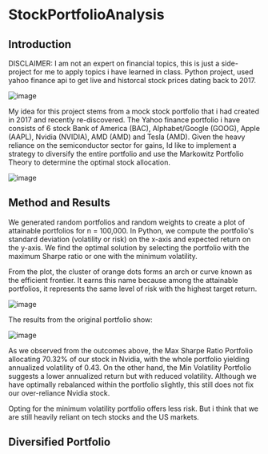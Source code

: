 # StockPortfolioAnalysis

## Introduction
DISCLAIMER: I am not an expert on financial topics, this is just a side-project for me to apply topics i have learned in class.
Python project, used yahoo finance api to get live and historcal stock prices dating back to 2017.

![image](https://github.com/amboym/StockPortfolioAnalysis/assets/162647158/e5a7828a-b229-4484-9734-485188d03725)

My idea for this project stems from a mock stock portfolio that i had created in 2017 and recently re-discovered. The Yahoo finance portfolio i have consists of 6 stock Bank of America (BAC), Alphabet/Google (GOOG), Apple (AAPL), Nvidia (NVIDIA), AMD (AMD) and Tesla (AMD). Given the heavy reliance on the semiconductor sector for gains, Id like to implement a strategy to diversify the entire portfolio and use the Markowitz Portfolio Theory to determine the optimal stock allocation.


![image](https://github.com/amboym/StockPortfolioAnalysis/assets/162647158/ee4ebf4d-43c1-47b8-a565-11696c1eac28)

## Method and Results

We generated random portfolios and random weights to create a plot of attainable portfolios for n = 100,000. In Python, we compute the portfolio's standard deviation (volatility or risk) on the x-axis and expected return on the y-axis. We find the optimal solution by selecting the portfolio with the maximum Sharpe ratio or one with the minimum volatility.

From the plot, the cluster of orange dots forms an arch or curve known as the efficient frontier. It earns this name because among the attainable portfolios, it represents the same level of risk with the highest target return.

![image](https://github.com/amboym/StockPortfolioAnalysis/assets/162647158/4033d379-2922-428f-85f3-536cefe5163a)

The results from the original portfolio show:


![image](https://github.com/amboym/StockPortfolioAnalysis/assets/162647158/1994804f-6b99-4a24-be85-8868d7eb0d38)



As we observed from the outcomes above, the Max Sharpe Ratio Portfolio allocating  70.32% of our stock in Nvidia, with the whole portfolio yielding annualized volatility of 0.43. On the other hand, the Min Volatility Portfolio suggests a lower annualized return but with reduced volatility. Although we have optimally rebalanced within the portfolio slightly, this still does not fix our over-reliance Nvidia stock.

Opting for the minimum volatility portfolio offers less risk. But i think that we are still heavily reliant on tech stocks and the US markets.

## Diversified Portfolio 


